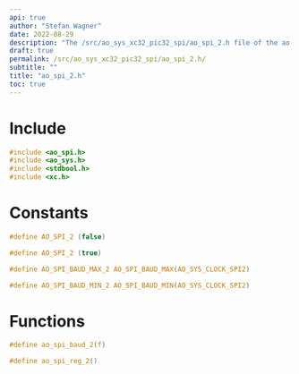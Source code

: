 ```yaml
---
api: true
author: "Stefan Wagner"
date: 2022-08-29
description: "The /src/ao_sys_xc32_pic32_spi/ao_spi_2.h file of the ao real-time operating system."
draft: true
permalink: /src/ao_sys_xc32_pic32_spi/ao_spi_2.h/
subtitle: ""
title: "ao_spi_2.h"
toc: true
---
```


# Include

```c
#include <ao_spi.h>
#include <ao_sys.h>
#include <stdbool.h>
#include <xc.h>
```

# Constants

```c
#define AO_SPI_2 (false)
```

```c
#define AO_SPI_2 (true)
```

```c
#define AO_SPI_BAUD_MAX_2 AO_SPI_BAUD_MAX(AO_SYS_CLOCK_SPI2)
```

```c
#define AO_SPI_BAUD_MIN_2 AO_SPI_BAUD_MIN(AO_SYS_CLOCK_SPI2)
```

# Functions

```c
#define ao_spi_baud_2(f)
```

```c
#define ao_spi_reg_2()
```

